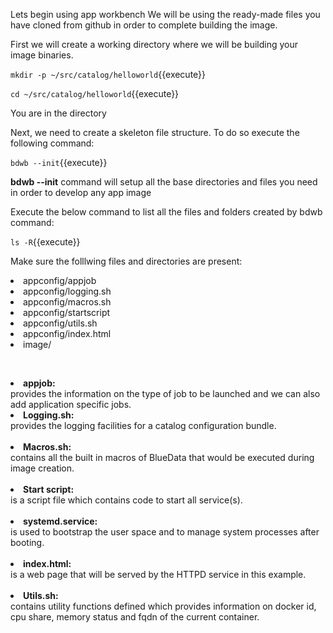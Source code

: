 
Lets begin using app workbench
We will be using the ready-made files you have cloned from github in order to complete building the image.

First we will create a working directory where we will be building your image binaries. 

`mkdir -p ~/src/catalog/helloworld`{{execute}}

`cd ~/src/catalog/helloworld`{{execute}}

You are in the directory

Next, we need to create a skeleton file structure. To do so execute the following command:

`bdwb --init`{{execute}}

 <b>bdwb --init</b> command will setup all the base directories and files you need in order to develop any app image
 
 Execute the below command to list all the files and folders created by bdwb command:

`ls -R`{{execute}}

Make sure the folllwing files and directories are present:

  <li>appconfig/appjob</li>
  
  <li>appconfig/logging.sh</li>
  
  <li>appconfig/macros.sh</li>
  
  <li>appconfig/startscript</li>
  
  <li>appconfig/utils.sh</li>
 
  <li>appconfig/index.html</li>  
  
  <li>image/</li>
  
<br><b><li>appjob:</li></b>provides the information on the type of job to be launched and we can also add application specific jobs.
<br><b><li>Logging.sh:</li></b> provides the logging facilities for a catalog configuration bundle.<br> 
<br><b><li>Macros.sh:</li></b> contains all the built in macros of BlueData that would be executed during image creation.<br>
<br><b><li>Start script:</li></b> is a script file which contains code to start all service(s).<br> 
<br><b><li>systemd.service:</li></b> is used to bootstrap the user space and to manage system processes after booting.<br>
<br><b><li>index.html:</li></b> is a web page that will be served by the HTTPD service in this example.<br>
<br><b><li>Utils.sh:</li></b> contains utility functions defined which provides information on docker id, cpu share, memory status and fqdn of the current container.

